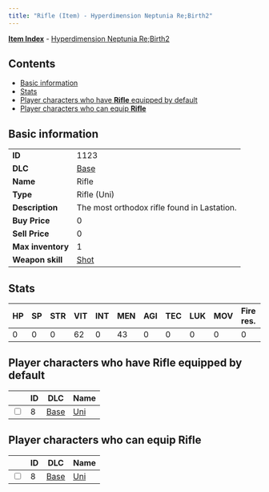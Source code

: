 ```yaml
---
title: "Rifle (Item) - Hyperdimension Neptunia Re;Birth2"
---
```


[**Item Index**](/neptunia/rb2/item/index.html) - [Hyperdimension Neptunia Re;Birth2](/neptunia/rb2)

## Contents

- [Basic information](#basic-information)
- [Stats](#stats)
- [Player characters who have **Rifle** equipped by default](#player-characters-who-have-rifle-equipped-by-default)
- [Player characters who can equip **Rifle**](#player-characters-who-can-equip-rifle)

## Basic information

|   |   |
| -- | -- |
| **ID** | 1123 |
| **DLC** | [Base](/neptunia/rb2/dlc/0-base.html) |
| **Name** | Rifle |
| **Type** | Rifle (Uni) |
| **Description** | The most orthodox rifle found in Lastation. |
| **Buy Price** | 0 |
| **Sell Price** | 0 |
| **Max inventory** | 1 |
| **Weapon skill** | [Shot](/neptunia/rb2/skill/0-201-shot.html) |

## Stats

| HP | SP | STR | VIT | INT | MEN | AGI | TEC | LUK | MOV | Fire res. | Ice res. | Wind res. | Lightning res. |
| -- | -- | --- | --- | --- | --- | --- | --- | --- | --- | --------- | -------- | --------- | -------------- |
| 0 | 0 | 0 | 62 | 0 | 43 | 0 | 0 | 0 | 0 | 0 | 0 | 0 | 0 |

## Player characters who have **Rifle** equipped by default

|    | ID | DLC | Name |
| -- | -- | --- | ---- |
| <input type="checkbox" id="rb2-player-0-8" class="trackbox" /> | 8 | [Base](/neptunia/rb2/dlc/0-base.html) | [Uni](/neptunia/rb2/player/0-8-uni.html) |

## Player characters who can equip **Rifle**

|    | ID | DLC | Name |
| -- | -- | --- | ---- |
| <input type="checkbox" id="rb2-player-0-8" class="trackbox" /> | 8 | [Base](/neptunia/rb2/dlc/0-base.html) | [Uni](/neptunia/rb2/player/0-8-uni.html) |